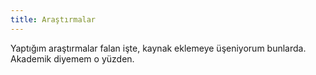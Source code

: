 ```yaml
---
title: Araştırmalar
---
```

Yaptığım araştırmalar falan işte, kaynak eklemeye üşeniyorum bunlarda. Akademik diyemem o yüzden.